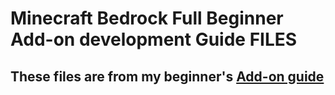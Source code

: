 # Minecraft Bedrock Full Beginner Add-on development Guide FILES
## These files are from my beginner's [Add-on guide](https://sites.google.com/view/mcbe-add-on-tutorial/home/setting-up-your-tools-and-workspace)

